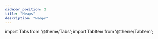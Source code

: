 ```yaml
---
sidebar_position: 2
title: "Heaps"
description: "Heaps"
---
```


import Tabs from '@theme/Tabs';
import TabItem from '@theme/TabItem';

